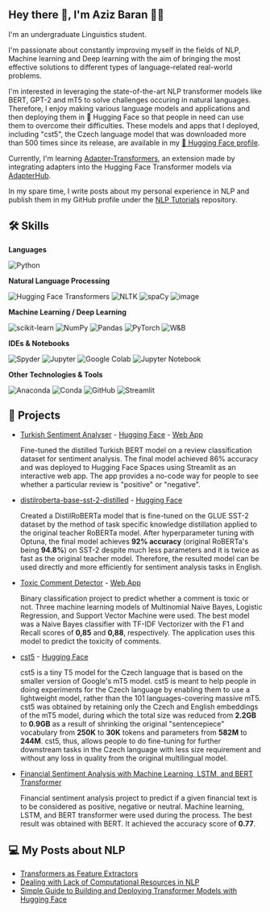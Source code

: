## Hey there 👋, I'm Aziz Baran 👨‍💻

I'm an undergraduate Linguistics student.

I'm passionate about constantly improving myself in the fields of NLP, Machine learning and Deep learning with the aim of bringing the most effective solutions to different types of language-related real-world problems.

I'm interested in leveraging the state-of-the-art NLP transformer models like BERT, GPT-2 and mT5 to solve challenges occuring in natural languages. Therefore, I enjoy making various language models and applications and then deploying them in 🤗 Hugging Face so that people in need can use them to overcome their difficulties. These models and apps that I deployed, including "cst5", the Czech language model that was downloaded more than 500 times since its release, are available in my [🤗 Hugging Face profile](https://huggingface.co/azizbarank).

Currently, I'm learning [Adapter-Transformers](https://github.com/adapter-hub/adapter-transformers), an extension made by integrating adapters into the Hugging Face Transformer models via [AdapterHub](https://adapterhub.ml/). 

In my spare time, I write posts about my personal experience in NLP and publish them in my GitHub profile under the [NLP Tutorials](https://github.com/azizbarank/NLP-Tutorials) repository.


## 🛠️ Skills

**Languages** 

   ![Python](https://img.shields.io/badge/Python-black?style=flat-square&logo=python&logoColor=ffdd54?)
  
**Natural Language Processing**

   ![Hugging Face Transformers](https://img.shields.io/badge/🤗_Transformers-black?style=flat-square&logo=Hugging_Face&logoColor=white) ![NLTK](https://img.shields.io/badge/NLTK-black?style=flat-square&logo=python&logoColor=blue) ![spaCy](https://img.shields.io/badge/spaCy-black?style=flat-square&logo=spacy&logoColor=blue) ![image](https://img.shields.io/badge/Gensim-black?style=flat-square&logo=&logoColor=blue)
  
**Machine Learning / Deep Learning** 

   ![scikit-learn](https://img.shields.io/badge/scikit--learn-black?style=flat-square&logo=scikit-learn&logoColor=F7931E?) ![NumPy](https://img.shields.io/badge/Numpy-black?style=flat-square&logo=numpy&logoColor=777BB4) ![Pandas](https://img.shields.io/badge/pandas-black?style=flat-square&logo=pandas&logoColor=2C2D72) ![PyTorch](https://img.shields.io/badge/PyTorch-black?style=flat-square&logo=PyTorch&logoColor=%23EE4C2C.svg) ![W&B](https://img.shields.io/badge/Weights_&_Biases-black?style=flat-square&logo=WeightsAndBiases&logoColor=FFBE00?)
  
**IDEs & Notebooks** 
  
  ![Spyder](https://img.shields.io/badge/Spyder%20Ide-black?style=flat-square&logo=spyder%20ide&logoColor=FF0000) ![Jupyter](https://img.shields.io/badge/Jupyter_Lab-black?style=flat-square&logo=Jupyter&logoColor=F37626) ![Google Colab](https://img.shields.io/badge/Colab-black?style=flat-square&logo=googlecolab&color=black) ![Jupyter Notebook](https://camo.githubusercontent.com/9e480c584c43933793430e771351727de61ea44580dd08cb37d30c350d290377/68747470733a2f2f696d672e736869656c64732e696f2f62616467652f2d4a7570797465722532304e6f7465626f6f6b2d626c61636b3f7374796c653d666c61742d737175617265266c6f676f3d4a757079746572)
  
**Other Technologies & Tools** 

   ![Anaconda](https://img.shields.io/badge/Anaconda-black?style=flat-square&logo=anaconda&logoColor=342B029.svg) ![Conda](https://img.shields.io/badge/conda-black?&style=flat-square&logo=anaconda&logoColor=342B029.svg) ![GitHub](https://img.shields.io/badge/GitHub-100000?style=flat-square&logo=github&logoColor=white) ![Streamlit](https://img.shields.io/badge/Streamlit-black?style=flat-square&logo=Streamlit&logoColor=FF4B4B)


## 📃 Projects

* [Turkish Sentiment Analyser](https://github.com/azizbarank/Turkish-Sentiment-Analyser) - [Hugging Face](https://huggingface.co/azizbarank/distilbert-base-turkish-cased-sentiment) - [Web App](https://huggingface.co/spaces/azizbarank/Turkish-Sentiment-Analysis)

  Fine-tuned the distilled Turkish BERT model on a review classification dataset for sentiment analysis. The final model achieved 86% accuracy and was deployed to Hugging Face Spaces using Streamlit as an interactive web app. The app provides a no-code way for people to see whether a particular review is "positive" or "negative". 

* [distilroberta-base-sst-2-distilled](https://github.com/azizbarank/distilroberta-base-sst-2-distilled) - [Hugging Face](https://huggingface.co/azizbarank/distilroberta-base-sst2-distilled)

  Created a DistilRoBERTa model that is fine-tuned on the GLUE SST-2 dataset by the method of task specific knowledge distillation applied to the original teacher RoBERTa model. After hyperparameter tuning with Optuna, the final model achieves **92% accuracy** (original RoBERTa's being **94.8%**) on SST-2 despite much less parameters and it is twice as fast as the original teacher model. Therefore, the resulted model can be used directly and more efficiently for sentiment analysis tasks in English.

* [Toxic Comment Detector](https://github.com/azizbarank/Toxic-Comment-Detector) - [Web App](https://huggingface.co/spaces/azizbarank/Toxic-Comment-Detection-App)
 
  Binary classification project to predict whether a comment is toxic or not. Three machine learning models of Multinomial Naive Bayes, Logistic Regression, and Support Vector Machine were used. The best model was a Naive Bayes classifier with TF-IDF Vectorizer with the F1 and Recall scores of **0,85** and **0,88**, respectively. The application uses this model to predict the toxicity of comments.
 
* [cst5](https://github.com/azizbarank/Czech-T5-Base-Model) - [Hugging Face](https://huggingface.co/azizbarank/cst5-base)

  cst5 is a tiny T5 model for the Czech language that is based on the smaller version of Google's mT5 model. cst5 is meant to help people in doing experiments for the Czech language by enabling them to use a lightweight model, rather than the 101 languages-covering massive mT5. cst5 was obtained by retaining only the Czech and English embeddings of the mT5 model, during which the total size was reduced from **2.2GB** to **0.9GB** as a result of shrinking the original "sentencepiece" vocabulary from **250K** to **30K** tokens and parameters from **582M** to **244M**. cst5, thus, allows people to do fine-tuning for further downstream tasks in the Czech language with less size requirement and without any loss in quality from the original multilingual model.

* [Financial Sentiment Analysis with Machine Learning, LSTM, and BERT Transformer](https://github.com/azizbarank/Financial-Sentiment-Analysis-with-Machine-Learning-LSTM-and-BERT-Transformer)

  Financial sentiment analysis project to predict if a given financial text is to be considered as positive, negative or neutral. Machine learning, LSTM, and BERT transformer were used during the process. The best result was obtained with BERT. It achieved the accuracy score of **0.77**.

## 💻 My Posts about NLP

* [Transformers as Feature Extractors](https://github.com/azizbarank/NLP-Tutorials/blob/main/transformers.md)
* [Dealing with Lack of Computational Resources in NLP](https://github.com/azizbarank/NLP-Tutorials/blob/main/resources.md)
* [Simple Guide to Building and Deploying Transformer Models with Hugging Face](https://github.com/azizbarank/NLP-Tutorials/blob/main/deployment.md)
